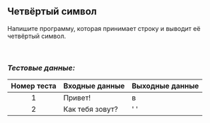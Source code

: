 ## Четвёртый символ

Напишите программу, которая принимает строку и выводит её четвёртый символ.

<br>

### *Тестовые данные:*

| Номер теста | Входные данные                        | Выходные данные |
|:-----------:|---------------------------------------|-----------------|
|      1      | Привет!                               | в               |
|      2      | Как тебя зовут?                       | ' '             |